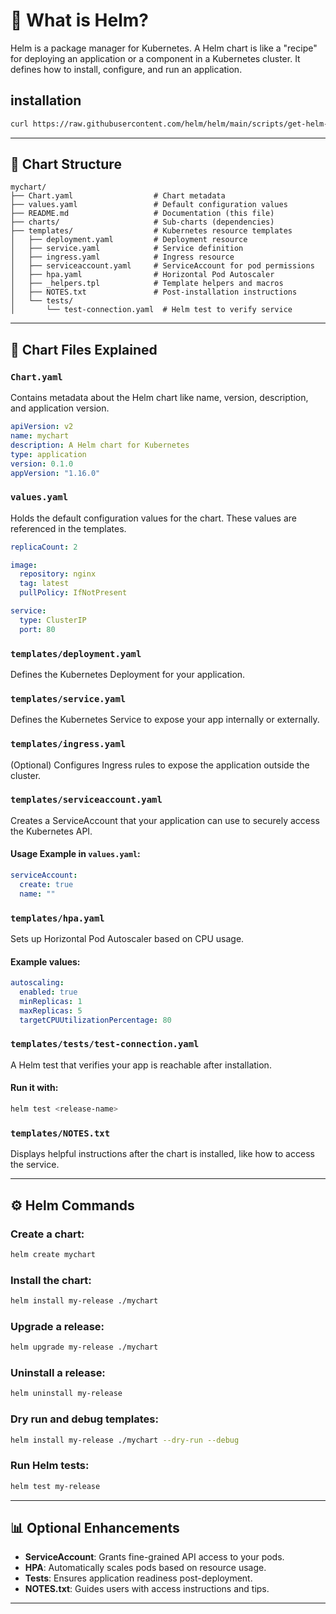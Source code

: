 # 🧠 What is Helm?

Helm is a package manager for Kubernetes. A Helm chart is like a "recipe" for deploying an application or a component in a Kubernetes cluster. It defines how to install, configure, and run an application.

## installation
```bash
curl https://raw.githubusercontent.com/helm/helm/main/scripts/get-helm-3 | bash
```

---

## 📁 Chart Structure

```
mychart/
├── Chart.yaml                  # Chart metadata
├── values.yaml                 # Default configuration values
├── README.md                   # Documentation (this file)
├── charts/                     # Sub-charts (dependencies)
├── templates/                  # Kubernetes resource templates
│   ├── deployment.yaml         # Deployment resource
│   ├── service.yaml            # Service definition
│   ├── ingress.yaml            # Ingress resource
│   ├── serviceaccount.yaml     # ServiceAccount for pod permissions
│   ├── hpa.yaml                # Horizontal Pod Autoscaler
│   ├── _helpers.tpl            # Template helpers and macros
│   ├── NOTES.txt               # Post-installation instructions
│   └── tests/
│       └── test-connection.yaml  # Helm test to verify service
```

---

## 📓 Chart Files Explained

### `Chart.yaml`

Contains metadata about the Helm chart like name, version, description, and application version.

```yaml
apiVersion: v2
name: mychart
description: A Helm chart for Kubernetes
type: application
version: 0.1.0
appVersion: "1.16.0"
```

### `values.yaml`

Holds the default configuration values for the chart. These values are referenced in the templates.

```yaml
replicaCount: 2

image:
  repository: nginx
  tag: latest
  pullPolicy: IfNotPresent

service:
  type: ClusterIP
  port: 80
```

### `templates/deployment.yaml`

Defines the Kubernetes Deployment for your application.

### `templates/service.yaml`

Defines the Kubernetes Service to expose your app internally or externally.

### `templates/ingress.yaml`

(Optional) Configures Ingress rules to expose the application outside the cluster.

### `templates/serviceaccount.yaml`

Creates a ServiceAccount that your application can use to securely access the Kubernetes API.

#### Usage Example in `values.yaml`:

```yaml
serviceAccount:
  create: true
  name: ""
```

### `templates/hpa.yaml`

Sets up Horizontal Pod Autoscaler based on CPU usage.

#### Example values:

```yaml
autoscaling:
  enabled: true
  minReplicas: 1
  maxReplicas: 5
  targetCPUUtilizationPercentage: 80
```

### `templates/tests/test-connection.yaml`

A Helm test that verifies your app is reachable after installation.

#### Run it with:

```bash
helm test <release-name>
```

### `templates/NOTES.txt`

Displays helpful instructions after the chart is installed, like how to access the service.

---

## ⚙️ Helm Commands

### Create a chart:

```bash
helm create mychart
```

### Install the chart:

```bash
helm install my-release ./mychart
```

### Upgrade a release:

```bash
helm upgrade my-release ./mychart
```

### Uninstall a release:

```bash
helm uninstall my-release
```

### Dry run and debug templates:

```bash
helm install my-release ./mychart --dry-run --debug
```

### Run Helm tests:

```bash
helm test my-release
```

---

## 📊 Optional Enhancements

* **ServiceAccount**: Grants fine-grained API access to your pods.
* **HPA**: Automatically scales pods based on resource usage.
* **Tests**: Ensures application readiness post-deployment.
* **NOTES.txt**: Guides users with access instructions and tips.
---
